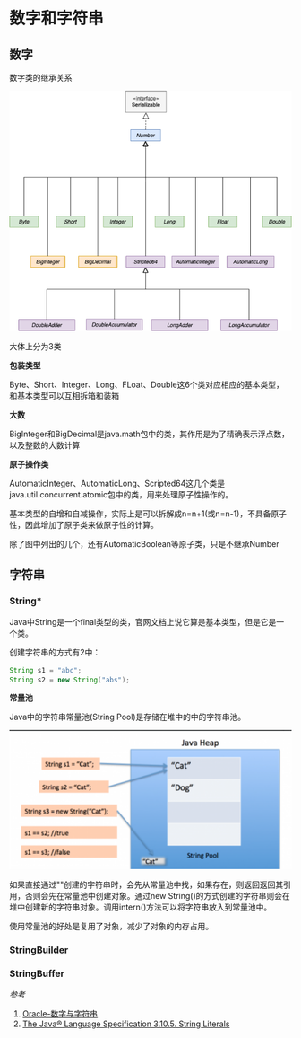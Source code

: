 # 数字和字符串

## 数字

数字类的继承关系

![数字的继承关系](../../img/numbers.png)

大体上分为3类

**包装类型**

Byte、Short、Integer、Long、FLoat、Double这6个类对应相应的基本类型，和基本类型可以互相拆箱和装箱

**大数**

BigInteger和BigDecimal是java.math包中的类，其作用是为了精确表示浮点数，以及整数的大数计算

**原子操作类**

AutomaticInteger、AutomaticLong、Scripted64这几个类是java.util.concurrent.atomic包中的类，用来处理原子性操作的。

基本类型的自增和自减操作，实际上是可以拆解成n=n+1(或n=n-1)，不具备原子性，因此增加了原子类来做原子性的计算。

除了图中列出的几个，还有AutomaticBoolean等原子类，只是不继承Number

## 字符串

### String*

Java中String是一个final类型的类，官网文档上说它算是基本类型，但是它是一个类。

创建字符串的方式有2中：

```Java
String s1 = "abc";
String s2 = new String("abs");
```

**常量池**

Java中的字符串常量池(String Pool)是存储在堆中的中的字符串池。

![字符串常量池](../../img/string-pool.png)

如果直接通过""创建的字符串时，会先从常量池中找，如果存在，则返回返回其引用，否则会先在常量池中创建对象。通过new String()的方式创建的字符串则会在堆中创建新的字符串对象。调用intern()方法可以将字符串放入到常量池中。

使用常量池的好处是复用了对象，减少了对象的内存占用。


### StringBuilder

### StringBuffer


*参考*

1. [Oracle-数字与字符串](https://docs.oracle.com/javase/tutorial/java/data/index.html)
2. [The Java® Language Specification 3.10.5. String Literals](https://docs.oracle.com/javase/specs/jls/se8/html/jls-3.html#jls-3.10.5)
